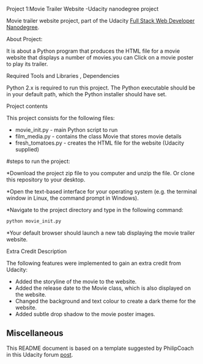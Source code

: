  Project 1:Movie Trailer Website -Udacity nanodegree project

Movie trailer website project, part of the Udacity [Full Stack Web Developer
Nanodegree](https://www.udacity.com/course/full-stack-web-developer-nanodegree--nd004).

About Project:

It is about a  Python program that produces the HTML file for a movie website that displays a number of movies.you can Click on a movie poster to play its trailer.

 Required  Tools and Libraries , Dependencies

Python 2.x is required to run this project. The Python executable should be in
your default path, which the Python installer should have set.

 Project contents

This project consists for the following files:

* movie_init.py - main Python script to run
* film_media.py - contains the class Movie that stores movie details
* fresh_tomatoes.py - creates the HTML file for the website (Udacity supplied)

#steps  to run the project:

*Download the project zip file to you computer and unzip the file. Or clone this
repository to your desktop.

*Open the text-based interface for your operating system (e.g. the terminal
window in Linux, the command prompt in Windows).

*Navigate to the project directory and type in the following command:

```bash
python movie_init.py
```

*Your default browser should launch a new tab displaying the movie trailer website.

 Extra Credit Description

The following features were implemented to gain an extra credit from Udacity:

* Added the storyline of the movie to the website.
* Added the release date to the Movie class, which is also displayed on the website.
* Changed the background and text colour to create a dark theme for the website.
* Added subtle drop shadow to the movie poster images.

## Miscellaneous

This README document is based on a template suggested by PhilipCoach in this
Udacity forum [post](https://discussions.udacity.com/t/readme-files-in-project-1/23524).
